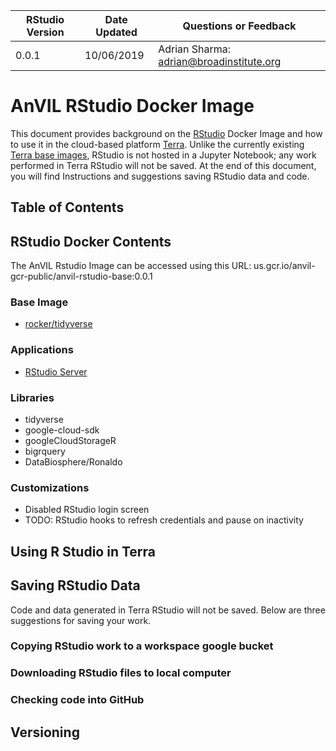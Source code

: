 | RStudio Version | Date Updated | Questions or Feedback |
| --- | --- | --- |
| 0.0.1 | 10/06/2019 | Adrian Sharma: adrian@broadinstitute.org |

# AnVIL RStudio Docker Image

This document provides background on the [RStudio](https://rstudio.com/products/rstudio/) Docker Image and how to use it in the cloud-based platform [Terra](app.terra.bio). Unlike the currently existing [Terra base images](https://github.com/DataBiosphere/terra-docker#terra-base-images), RStudio is not hosted in a Jupyter Notebook; any work performed in Terra RStudio will not be saved. At the end of this document, you will find Instructions and suggestions saving RStudio data and code. 


## Table of Contents

## RStudio Docker Contents

The AnVIL Rstudio Image can be accessed using this URL: us.gcr.io/anvil-gcr-public/anvil-rstudio-base:0.0.1

### Base Image

* [rocker/tidyverse](https://hub.docker.com/r/rocker/tidyverse/)

### Applications

* [RStudio Server](https://www.rstudio.com/products/rstudio-server/)

### Libraries

* tidyverse
* google-cloud-sdk
* googleCloudStorageR
* bigrquery
* DataBiosphere/Ronaldo

### Customizations

* Disabled RStudio login screen
* TODO: RStudio hooks to refresh credentials and pause on inactivity

## Using R Studio in Terra

## Saving RStudio Data

Code and data generated in Terra RStudio will not be saved. Below are three suggestions for saving your work.

### Copying RStudio work to a workspace google bucket



### Downloading RStudio files to local computer
### Checking code into GitHub

## Versioning
